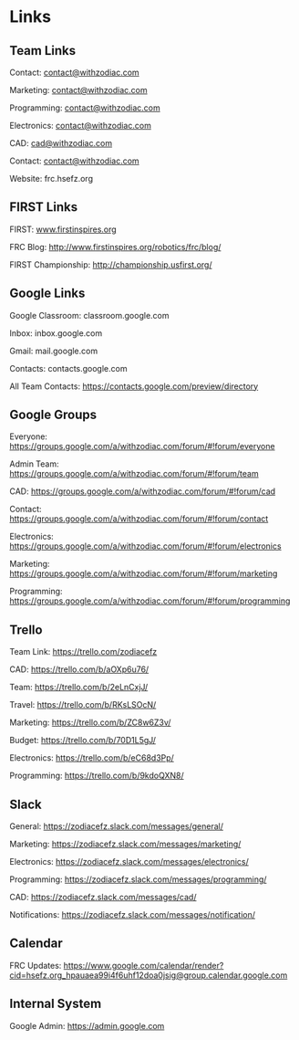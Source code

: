 # Links

## Team Links

Contact: contact@withzodiac.com

Marketing: contact@withzodiac.com

Programming: contact@withzodiac.com

Electronics: contact@withzodiac.com

CAD: cad@withzodiac.com

Contact: contact@withzodiac.com

Website: frc.hsefz.org

## FIRST Links

FIRST: www.firstinspires.org

FRC Blog: http://www.firstinspires.org/robotics/frc/blog/

FIRST Championship: http://championship.usfirst.org/

## Google Links

Google Classroom: classroom.google.com

Inbox: inbox.google.com

Gmail: mail.google.com

Contacts: contacts.google.com

All Team Contacts: https://contacts.google.com/preview/directory

## Google Groups

Everyone: https://groups.google.com/a/withzodiac.com/forum/#!forum/everyone

Admin Team: https://groups.google.com/a/withzodiac.com/forum/#!forum/team

CAD: https://groups.google.com/a/withzodiac.com/forum/#!forum/cad

Contact: https://groups.google.com/a/withzodiac.com/forum/#!forum/contact

Electronics: https://groups.google.com/a/withzodiac.com/forum/#!forum/electronics

Marketing: https://groups.google.com/a/withzodiac.com/forum/#!forum/marketing

Programming: https://groups.google.com/a/withzodiac.com/forum/#!forum/programming



## Trello

Team Link: https://trello.com/zodiacefz

CAD: https://trello.com/b/aOXp6u76/

Team: https://trello.com/b/2eLnCxjJ/

Travel: https://trello.com/b/RKsLSOcN/

Marketing: https://trello.com/b/ZC8w6Z3v/

Budget: https://trello.com/b/70D1L5gJ/

Electronics: https://trello.com/b/eC68d3Pp/

Programming: https://trello.com/b/9kdoQXN8/

## Slack

General: https://zodiacefz.slack.com/messages/general/

Marketing: https://zodiacefz.slack.com/messages/marketing/

Electronics: https://zodiacefz.slack.com/messages/electronics/

Programming: https://zodiacefz.slack.com/messages/programming/

CAD: https://zodiacefz.slack.com/messages/cad/

Notifications: https://zodiacefz.slack.com/messages/notification/

## Calendar

FRC Updates: https://www.google.com/calendar/render?cid=hsefz.org_hpauaea99i4f6uhf12doa0jsig@group.calendar.google.com

## Internal System

Google Admin: https://admin.google.com
